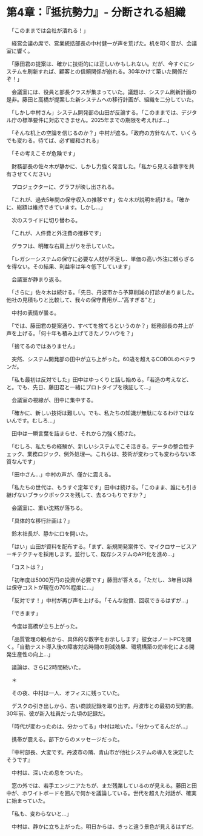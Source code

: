 # 第4章：『抵抗勢力』- 分断される組織

　「このままでは会社が潰れる！」

　経営会議の席で、営業統括部長の中村健一が声を荒げた。机を叩く音が、会議室に響く。

　「藤田君の提案は、確かに技術的には正しいかもしれない。だが、今すぐにシステムを刷新すれば、顧客との信頼関係が崩れる。30年かけて築いた関係だぞ！」

　会議室には、役員と部長クラスが集まっていた。議題は、システム刷新計画の是非。藤田と高橋が提案した新システムへの移行計画が、組織を二分していた。

　「しかし中村さん」システム開発部の山田が反論する。「このままでは、デジタル庁の標準要件に対応できません。2025年までの期限を考えれば...」

　「そんな机上の空論を信じるのか？」中村が遮る。「政府の方針なんて、いくらでも変わる。待てば、必ず緩和される」

　「その考えこそが危険です」

　財務部長の佐々木が静かに、しかし力強く発言した。「私から見える数字を共有させてください」

　プロジェクターに、グラフが映し出される。

　「これが、過去5年間の保守収入の推移です」佐々木が説明を続ける。「確かに、総額は維持できています。しかし...」

　次のスライドに切り替わる。

　「これが、人件費と外注費の推移です」

　グラフは、明確な右肩上がりを示していた。

　「レガシーシステムの保守に必要な人材が不足し、単価の高い外注に頼らざるを得ない。その結果、利益率は年々低下しています」

　会議室が静まり返る。

　「さらに」佐々木は続ける。「先日、丹波市から予算削減の打診がありました。他社の見積もりと比較して、我々の保守費用が..."高すぎる"と」

　中村の表情が曇る。

　「では、藤田君の提案通り、すべてを捨てろというのか？」総務部長の井上が声を上げる。「何十年も積み上げてきたノウハウを？」

　「捨てるのではありません」

　突然、システム開発部の田中が立ち上がった。60歳を超えるCOBOLのベテランだ。

　「私も最初は反対でした」田中はゆっくりと話し始める。「若造の考えなど、と。でも、先日、藤田君と一緒にプロトタイプを検証して...」

　会議室の視線が、田中に集中する。

　「確かに、新しい技術は難しい。でも、私たちの知識が無駄になるわけではないんです。むしろ...」

　田中は一瞬言葉を詰まらせ、それから力強く続けた。

　「むしろ、私たちの経験が、新しいシステムでこそ活きる。データの整合性チェック、業務ロジック、例外処理—。これらは、技術が変わっても変わらない本質なんです」

　「田中さん...」中村の声が、僅かに震える。

　「私たちの世代は、もうすぐ定年です」田中は続ける。「このまま、誰にも引き継げないブラックボックスを残して、去るつもりですか？」

　会議室に、重い沈黙が落ちる。

　「具体的な移行計画は？」

　鈴木社長が、静かに口を開いた。

　「はい」山田が資料を配布する。「まず、新規開発案件で、マイクロサービスアーキテクチャを採用します。並行して、既存システムのAPI化を進め...」

　「コストは？」

　「初年度は5000万円の投資が必要です」藤田が答える。「ただし、3年目以降は保守コストが現在の70%程度に...」

　「反対です！」中村が再び声を上げる。「そんな投資、回収できるはずが...」

　「できます」

　今度は高橋が立ち上がった。

　「品質管理の観点から、具体的な数字をお示しします」彼女はノートPCを開く。「自動テスト導入後の障害対応時間の削減効果、環境構築の効率化による開発生産性の向上...」

　議論は、さらに2時間続いた。

　＊

　その夜、中村は一人、オフィスに残っていた。

　デスクの引き出しから、古い商談記録を取り出す。丹波市との最初の契約書。30年前、彼が新入社員だった頃の記録だ。

　「時代が変わったのは、分かってる」中村は呟いた。「分かってるんだが...」

　携帯が震える。部下からのメッセージだった。

　『中村部長、大変です。丹波市の隣、青山市が他社システムの導入を決定したそうです』

　中村は、深いため息をついた。

　窓の外では、若手エンジニアたちが、まだ残業しているのが見える。藤田と田中が、ホワイトボードを囲んで何かを議論している。世代を超えた対話が、確実に始まっていた。

　「私も、変わらないと...」

　中村は、静かに立ち上がった。明日からは、きっと違う景色が見えるはずだ。
